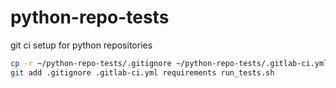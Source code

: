 # python-repo-tests
git ci setup for python repositories

```bash
cp -r ~/python-repo-tests/.gitignore ~/python-repo-tests/.gitlab-ci.yml ~/python-repo-tests/requirements ~/python-repo-tests/run_tests.sh ~/python-repo-tests/deleteme.py .
git add .gitignore .gitlab-ci.yml requirements run_tests.sh
```
